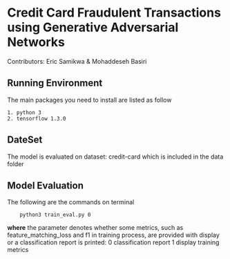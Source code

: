 
# Credit Card Fraudulent Transactions using Generative Adversarial Networks

Contributors: Eric Samikwa & Mohaddeseh Basiri 

## Running Environment

The main packages you need to install are listed as follow

```
1. python 3 
2. tensorflow 1.3.0
```

## DateSet

The model is evaluated on dataset: credit-card which is included in the data folder

## Model Evaluation

The following are the commands on terminal 

```
    python3 train_eval.py 0
```
**where** the parameter denotes whether some metrics, such as feature_matching_loss and f1 in training process, are provided with display or a classification report is printed:
    0   classification report
    1   display training metrics


